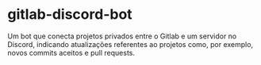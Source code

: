 # gitlab-discord-bot
Um bot que conecta projetos privados entre o Gitlab e um servidor no Discord, indicando atualizações referentes ao projetos como, por exemplo, novos commits aceitos e pull requests.
